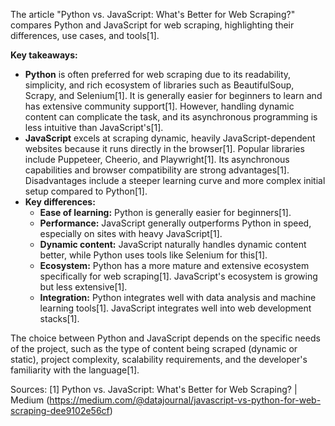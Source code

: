 The article "Python vs. JavaScript: What's Better for Web Scraping?" compares Python and JavaScript for web scraping, highlighting their differences, use cases, and tools[1].

**Key takeaways:**
*   **Python** is often preferred for web scraping due to its readability, simplicity, and rich ecosystem of libraries such as BeautifulSoup, Scrapy, and Selenium[1]. It is generally easier for beginners to learn and has extensive community support[1]. However, handling dynamic content can complicate the task, and its asynchronous programming is less intuitive than JavaScript's[1].
*   **JavaScript** excels at scraping dynamic, heavily JavaScript-dependent websites because it runs directly in the browser[1]. Popular libraries include Puppeteer, Cheerio, and Playwright[1]. Its asynchronous capabilities and browser compatibility are strong advantages[1]. Disadvantages include a steeper learning curve and more complex initial setup compared to Python[1].
*   **Key differences:**
    *   **Ease of learning:** Python is generally easier for beginners[1].
    *   **Performance:** JavaScript generally outperforms Python in speed, especially on sites with heavy JavaScript[1].
    *   **Dynamic content:** JavaScript naturally handles dynamic content better, while Python uses tools like Selenium for this[1].
    *   **Ecosystem:** Python has a more mature and extensive ecosystem specifically for web scraping[1]. JavaScript's ecosystem is growing but less extensive[1].
    *   **Integration:** Python integrates well with data analysis and machine learning tools[1]. JavaScript integrates well into web development stacks[1].

The choice between Python and JavaScript depends on the specific needs of the project, such as the type of content being scraped (dynamic or static), project complexity, scalability requirements, and the developer's familiarity with the language[1].

Sources:
[1] Python vs. JavaScript: What's Better for Web Scraping? | Medium (https://medium.com/@datajournal/javascript-vs-python-for-web-scraping-dee9102e56cf)
